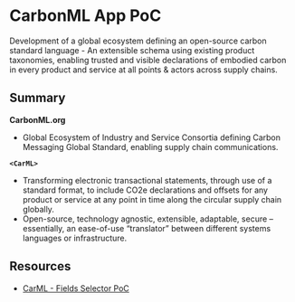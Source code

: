 # CarbonML App PoC

Development of a global ecosystem defining an open-source carbon standard language - An
extensible schema using existing product taxonomies, enabling trusted and visible declarations of
embodied carbon in every product and service at all points & actors across supply chains.

## Summary

**CarbonML.org**
- Global Ecosystem of Industry and Service Consortia defining <CarML> Carbon Messaging Global
Standard, enabling supply chain communications.
  
**`<CarML>`**
- Transforming electronic transactional statements, through use of a standard format, to include
CO2e declarations and offsets for any product or service at any point in time along the circular
supply chain globally.
- Open-source, technology agnostic, extensible, adaptable, secure – essentially, an ease-of-use
“translator” between different systems languages or infrastructure.

## Resources

- [CarML - Fields Selector PoC](http://carml-app.onrender.com/message-types)
